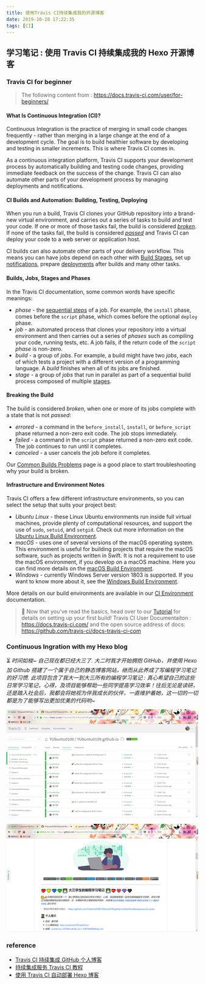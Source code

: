 ```yaml
---
title: 使用Travis CI持续集成我的开源博客
date: 2019-10-28 17:22:35
tags: [CI]
---
```


## 学习笔记 : 使用 Travis CI 持续集成我的 Hexo 开源博客


### Travis CI for beginner
> The following content from : https://docs.travis-ci.com/user/for-beginners/

#### What Is Continuous Integration (CI)?
Continuous Integration is the practice of merging in small code changes
frequently - rather than merging in a large change at the end of a development
cycle. The goal is to build healthier software by developing and testing in smaller
increments. This is where Travis CI comes in.

As a continuous integration platform, Travis CI supports your development
process by automatically building and testing code changes, providing immediate
feedback on the success of the change. Travis CI can also automate other parts
of your development process by managing deployments and notifications.  


#### CI Builds and Automation: Building, Testing, Deploying
When you run a build, Travis CI clones your GitHub repository into a brand-new
virtual environment, and carries out a series of tasks to build and test your
code. If one or more of those tasks fail, the build is considered
[*broken*](#breaking-the-build). If none of the tasks fail, the build is
considered [*passed*](#breaking-the-build) and Travis CI can deploy your code
to a web server or application host.

CI builds can also automate other parts of your delivery workflow. This means
you can have jobs depend on each other with [Build Stages](/user/build-stages/),
set up [notifications](/user/notifications/), prepare
[deployments](/user/deployment/) after builds and many other tasks.


#### Builds, Jobs, Stages and Phases
In the Travis CI documentation, some common words have specific meanings:

* *phase* - the [sequential steps](/user/job-lifecycle/)
  of a job. For example, the `install` phase, comes before the `script` phase,
  which comes before the optional `deploy` phase.
* *job* - an automated process that clones your repository into a virtual
  environment and then carries out a series of *phases* such as compiling your
  code, running tests, etc. A job fails, if the return code of the `script` *phase*
  is non-zero.
* *build* - a group of *jobs*. For example, a build might have two *jobs*, each
  of which tests a project with a different version of a programming language.
  A *build* finishes when all of its jobs are finished.
* *stage* - a group of *jobs* that run in parallel as part of a sequential build
  process composed of multiple [stages](/user/build-stages/).


#### Breaking the Build
The build is considered *broken*, when one or more of its jobs complete with a
state that is not *passed*:

 * *errored* - a command in the `before_install`, `install`, or `before_script`
   phase returned a non-zero exit code. The job stops immediately.
 * *failed* - a command in the `script` phase returned a non-zero exit code. The
   job continues to run until it completes.
 * *canceled* - a user cancels the job before it completes.

Our [Common Builds Problems](/user/common-build-problems/) page is a good place
to start troubleshooting why your build is broken.


#### Infrastructure and Environment Notes
Travis CI offers a few different infrastructure environments, so you can select
the setup that suits your project best:

* *Ubuntu Linux* - these Linux Ubuntu environments run inside full virtual machines, provide plenty of computational resources, and support the use of `sudo`, `setuid`, and `setgid`. Check out more information on the [Ubuntu Linux Build Environment](/user/reference/linux/).
* *macOS* - uses one of several versions of the macOS operating system. This environment is useful for building projects that require the macOS software, such as projects written in Swift. It is not a requirement to use the macOS environment, if you develop on a macOS machine. Here you can find more details on the [macOS Build Environment](/user/reference/osx/).
* *Windows* - currently Windows Server version 1803 is supported. If you want to know more about it, see the [Windows Build Environment](/user/reference/windows/).

More details on our build environments are available in our [CI Environment](/user/ci-environment/) documentation.


> 🚀 Now that you've read the basics, head over to our [Tutorial](/user/tutorial/) for details on setting up your first build!  Travis CI User Documentaiton : https://docs.travis-ci.com/ and the open source address of docs: https://github.com/travis-ci/docs-travis-ci-com



### Continuous Ingration with my Hexo blog
⏳ *时间如梭~ 自己现在都已经大三了. 大二时我才开始拥抱 GitHub，并使用 Hexo 加 Github 搭建了一个属于自己的静态博客网站，继而从此养成了写编程学习笔记的好习惯. 此项目包含了我大一到大三所有的编程学习笔记 : 真心希望自己的这些日常学习笔记，心得，及项目能够帮助一些同学提高学习效率！往后无论是读研，还是踏入社会后，我都会将她视为伴我成长的伙伴，一直维护着她，这一切的一切都是为了能够写出更加优美的代码哟~*

![ ](使用Travis-CI持续集成我的开源博客\Travis-CI-MyBlogWebsite-1.PNG)

![ ](使用Travis-CI持续集成我的开源博客\Travis-CI-MyBlogWebsite-2.PNG)



### reference
* [Travis CI 持续集成 GitHub 个人博客](https://www.jianshu.com/p/9d056d5ba78e)
* [持续集成服务 Travis CI 教程](http://www.ruanyifeng.com/blog/2017/12/travis_ci_tutorial.html)
* [使用 Travis CI 自动部署 Hexo 博客](https://www.bilibili.com/read/cv2884489)
